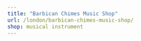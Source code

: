 ```yaml
---
title: "Barbican Chimes Music Shop"
url: /london/barbican-chimes-music-shop/
shop: musical instrument
---
```


